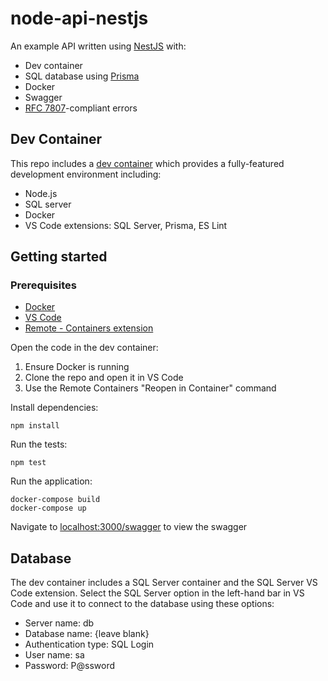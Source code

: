 # node-api-nestjs

An example API written using [NestJS](https://nestjs.com/) with:

- Dev container
- SQL database using [Prisma](https://www.prisma.io/)
- Docker
- Swagger
- [RFC 7807](https://datatracker.ietf.org/doc/html/rfc7807)-compliant errors

## Dev Container

This repo includes a [dev container](https://containers.dev/) which provides a fully-featured development environment including:

- Node.js
- SQL server
- Docker
- VS Code extensions: SQL Server, Prisma, ES Lint

## Getting started

### Prerequisites

- [Docker](https://www.docker.com/products/docker-desktop/)
- [VS Code](https://code.visualstudio.com/)
- [Remote - Containers extension](https://marketplace.visualstudio.com/items?itemName=ms-vscode-remote.remote-containers)

Open the code in the dev container:

1. Ensure Docker is running
2. Clone the repo and open it in VS Code
3. Use the Remote Containers "Reopen in Container" command

Install dependencies:

```
npm install
```

Run the tests:

```
npm test
```

Run the application:

```
docker-compose build
docker-compose up
```

Navigate to [localhost:3000/swagger]() to view the swagger

## Database

The dev container includes a SQL Server container and the SQL Server VS Code extension. Select the SQL Server option in the left-hand bar in VS Code and use it to connect to the database using these options:

- Server name: db
- Database name: {leave blank}
- Authentication type: SQL Login
- User name: sa
- Password: P@ssword